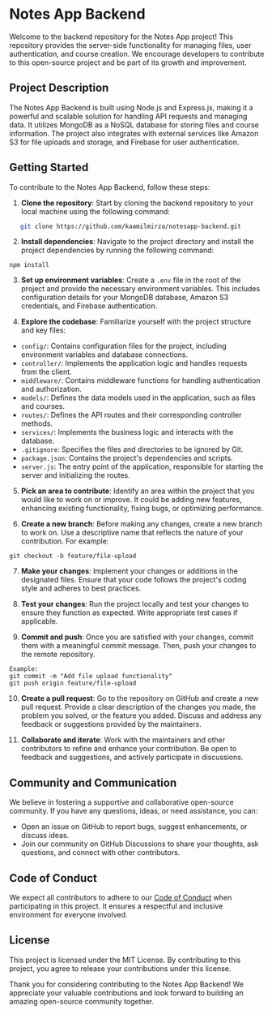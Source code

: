 # Notes App Backend

Welcome to the backend repository for the Notes App project! This repository provides the server-side functionality for managing files, user authentication, and course creation. We encourage developers to contribute to this open-source project and be part of its growth and improvement.

## Project Description

The Notes App Backend is built using Node.js and Express.js, making it a powerful and scalable solution for handling API requests and managing data. It utilizes MongoDB as a NoSQL database for storing files and course information. The project also integrates with external services like Amazon S3 for file uploads and storage, and Firebase for user authentication.

## Getting Started

To contribute to the Notes App Backend, follow these steps:

1. **Clone the repository**: Start by cloning the backend repository to your local machine using the following command:

```bash
   git clone https://github.com/kaamilmirza/notesapp-backend.git
```

2. **Install dependencies**: Navigate to the project directory and install the project dependencies by running the following command:

```
npm install
```

3. **Set up environment variables**: Create a `.env` file in the root of the project and provide the necessary environment variables. This includes configuration details for your MongoDB database, Amazon S3 credentials, and Firebase authentication.

4. **Explore the codebase**: Familiarize yourself with the project structure and key files:

- `config/`: Contains configuration files for the project, including environment variables and database connections.
- `controller/`: Implements the application logic and handles requests from the client.
- `middleware/`: Contains middleware functions for handling authentication and authorization.
- `models/`: Defines the data models used in the application, such as files and courses.
- `routes/`: Defines the API routes and their corresponding controller methods.
- `services/`: Implements the business logic and interacts with the database.
- `.gitignore`: Specifies the files and directories to be ignored by Git.
- `package.json`: Contains the project's dependencies and scripts.
- `server.js`: The entry point of the application, responsible for starting the server and initializing the routes.

5. **Pick an area to contribute**: Identify an area within the project that you would like to work on or improve. It could be adding new features, enhancing existing functionality, fixing bugs, or optimizing performance.

6. **Create a new branch**: Before making any changes, create a new branch to work on. Use a descriptive name that reflects the nature of your contribution. For example:

```
git checkout -b feature/file-upload
```

7. **Make your changes**: Implement your changes or additions in the designated files. Ensure that your code follows the project's coding style and adheres to best practices.

8. **Test your changes**: Run the project locally and test your changes to ensure they function as expected. Write appropriate test cases if applicable.

9. **Commit and push**: Once you are satisfied with your changes, commit them with a meaningful commit message. Then, push your changes to the remote repository.

```
Example: 
git commit -m "Add file upload functionality"
git push origin feature/file-upload
```

10. **Create a pull request**: Go to the repository on GitHub and create a new pull request. Provide a clear description of the changes you made, the problem you solved, or the feature you added. Discuss and address any feedback or suggestions provided by the maintainers.

11. **Collaborate and iterate**: Work with the maintainers and other contributors to refine and enhance your contribution. Be open to feedback and suggestions, and actively participate in discussions.

## Community and Communication

We believe in fostering a supportive and collaborative open-source community. If you have any questions, ideas, or need assistance, you can:

- Open an issue on GitHub to report bugs, suggest enhancements, or discuss ideas.
- Join our community on GitHub Discussions to share your thoughts, ask questions, and connect with other contributors.

## Code of Conduct

We expect all contributors to adhere to our [Code of Conduct](./CODE_OF_CONDUCT.md) when participating in this project. It ensures a respectful and inclusive environment for everyone involved.

## License

This project is licensed under the MIT License. By contributing to this project, you agree to release your contributions under this license.

Thank you for considering contributing to the Notes App Backend! We appreciate your valuable contributions and look forward to building an amazing open-source community together.





